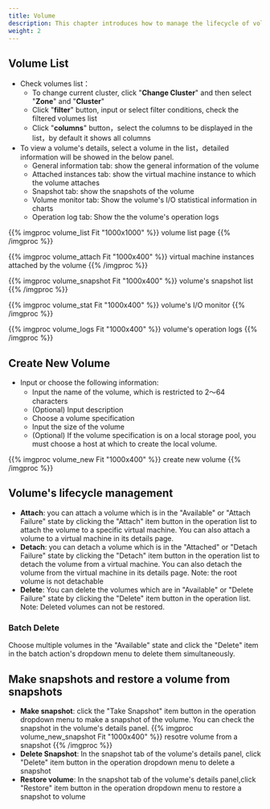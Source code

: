 ```yaml
---
title: Volume
description: This chapter introduces how to manage the lifecycle of volumes
weight: 2
---
```


## Volume List

* Check volumes list：
  * To change current cluster, click "**Change Cluster**" and then select "**Zone**" and "**Cluster**"
  * Click "**filter**" button, input or select filter conditions, check the filtered volumes list
  * Click "**columns**" button，select the columns to be displayed in the list，by default it shows all columns
* To view a volume's details, select a volume in the list，detailed information will be showed in the below panel.
  * General information tab: show the general information of the volume
  * Attached instances tab: show the virtual machine instance to which the volume attaches
  * Snapshot tab: show the snapshots of the volume
  * Volume monitor tab: Show the volume's I/O statistical information in charts
  * Operation log tab: Show the the volume's operation logs
  
{{% imgproc volume_list Fit "1000x1000" %}}
volume list page
{{% /imgproc %}}

{{% imgproc volume_attach Fit "1000x400" %}}
virtual machine instances attached by the volume
{{% /imgproc %}}

{{% imgproc volume_snapshot Fit "1000x400" %}}
volume's snapshot list 
{{% /imgproc %}}

{{% imgproc volume_stat Fit "1000x400" %}}
volume's I/O monitor
{{% /imgproc %}}

{{% imgproc volume_logs Fit "1000x400" %}}
volume's operation logs
{{% /imgproc %}}

## Create New Volume
* Input or choose the following information:
  * Input the name of the volume, which is restricted to 2～64 characters
  * (Optional) Input description
  * Choose a volume specification
  * Input the size of the volume
  * (Optional) If the volume specification is on a local storage pool, you must choose a host at which to create the local volume.
  
{{% imgproc volume_new Fit "1000x400" %}}
create new volume
{{% /imgproc %}}

## Volume's lifecycle management 
* **Attach**: you can attach a volume which is in the "Available" or "Attach Failure" state by clicking the "Attach" item button in the operation list to attach the volume to a specific virtual machine. You can also attach a volume to a virtual machine in its details page. 
* **Detach**: you can detach a volume which is in the "Attached" or "Detach Failure" state by clicking the "Detach" item button in the operation list to detach the volume from a virtual machine. You can also detach the volume from the virtual machine in its details page. Note: the root volume is not detachable
* **Delete**: You can delete the volumes which are in "Available" or "Delete Failure" state by clicking the "Delete" item button in the operation list. Note: Deleted volumes can not be restored.
  
### Batch Delete

Choose multiple volumes in the "Available" state and click the "Delete" item in the batch action's dropdown menu to delete them simultaneously.

## Make snapshots and restore a volume from snapshots 
* **Make snapshot**: click the "Take Snapshot" item button in the operation dropdown menu to make a snapshot of the volume. You can check the snapshot in the volume's details panel.
{{% imgproc volume_new_snapshot Fit "1000x400" %}}
resotre volume from a snapshot
{{% /imgproc %}}
* **Delete Snapshot**: In the snapshot tab of the volume's details panel, click "Delete" item button in the operation dropdown menu to delete a snapshot
* **Restore volume**: In the snapshot tab of the volume's details panel,click "Restore" item button in the operation dropdown menu to restore a snapshot to volume

